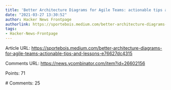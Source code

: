 ```yaml
---
title: 'Better Architecture Diagrams for Agile Teams: actionable tips and lessons'
date: "2021-03-27 13:30:52"
author: Hacker News Frontpage
authorlink: https://sportebois.medium.com/better-architecture-diagrams-for-agile-teams-actionable-tips-and-lessons-e76627dc4315
tags:
- Hacker-News-Frontpage
---
```


<p>Article URL: <a href="https://sportebois.medium.com/better-architecture-diagrams-for-agile-teams-actionable-tips-and-lessons-e76627dc4315">https://sportebois.medium.com/better-architecture-diagrams-for-agile-teams-actionable-tips-and-lessons-e76627dc4315</a></p>
<p>Comments URL: <a href="https://news.ycombinator.com/item?id=26602156">https://news.ycombinator.com/item?id=26602156</a></p>
<p>Points: 71</p>
<p># Comments: 25</p>
